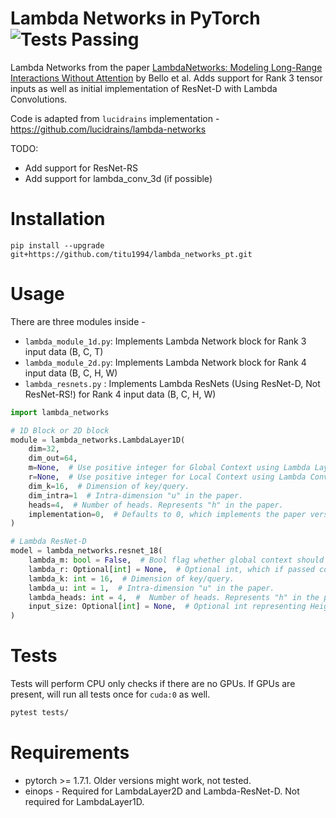 # Lambda Networks in PyTorch  ![Tests Passing](https://github.com/titu1994/lambda_networks_pt/actions/workflows/python-package.yml/badge.svg)

Lambda Networks from the paper [LambdaNetworks: Modeling Long-Range Interactions Without Attention](https://arxiv.org/abs/2102.08602) by Bello et al.
Adds support for Rank 3 tensor inputs as well as initial implementation of ResNet-D with Lambda Convolutions.

Code is adapted from `lucidrains` implementation - https://github.com/lucidrains/lambda-networks

TODO:
  - Add support for ResNet-RS
  - Add support for lambda_conv_3d (if possible)

# Installation

```
pip install --upgrade git+https://github.com/titu1994/lambda_networks_pt.git
```

# Usage

There are three modules inside -

- `lambda_module_1d.py`: Implements Lambda Network block for Rank 3 input data (B, C, T)
- `lambda_module_2d.py`: Implements Lambda Network block for Rank 4 input data (B, C, H, W)
- `lambda_resnets.py`  : Implements Lambda ResNets (Using ResNet-D, Not ResNet-RS!) for Rank 4 input data (B, C, H, W)


```python
import lambda_networks

# 1D Block or 2D block
module = lambda_networks.LambdaLayer1D(
    dim=32, 
    dim_out=64,
    m=None,  # Use positive integer for Global Context using Lambda Layer. Represents "m" in the paper.
    r=None,  # Use positive integer for Local Context using Lambda Convolution. Represents "r" in the paper.
    dim_k=16,  # Dimension of key/query.
    dim_intra=1  # Intra-dimension "u" in the paper.
    heads=4,  # Number of heads. Represents "h" in the paper.
    implementation=0,  # Defaults to 0, which implements the paper version of n-D Lambda using (n+1)-D Convolution.
)

# Lambda ResNet-D
model = lambda_networks.resnet_18(
    lambda_m: bool = False,  # Bool flag whether global context should be used or not. If set to True, pass in `input_size` as well to compute global context size per block.
    lambda_r: Optional[int] = None,  # Optional int, which if passed computes Local Context using Lambda Convolution. 
    lambda_k: int = 16,  # Dimension of key/query.
    lambda_u: int = 1,  # Intra-dimension "u" in the paper.
    lambda_heads: int = 4,  #  Number of heads. Represents "h" in the paper.
    input_size: Optional[int] = None,  # Optional int representing Height and Width of the image. Must be passed if `lambda_m` is set to True.
)

```

# Tests

Tests will perform CPU only checks if there are no GPUs. If GPUs are present, will run all tests once for `cuda:0` as well.

```bash
pytest tests/
```

# Requirements

- pytorch >= 1.7.1. Older versions might work, not tested.
- einops - Required for LambdaLayer2D and Lambda-ResNet-D. Not required for LambdaLayer1D.
